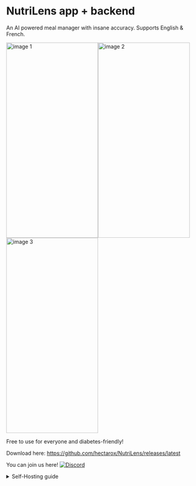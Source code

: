 # NutriLens app + backend
An AI powered meal manager with insane accuracy. Supports English & French.
    
<img width="244" height="520" alt="image 1" src="https://github.com/user-attachments/assets/eeab6532-414d-4e97-be79-911abc05bb3a" /><img width="244" height="520" alt="image 2" src="https://github.com/user-attachments/assets/3474fabb-6964-4649-8f25-84b966dfcc7d" /><img width="244" height="520" alt="image 3" src="https://github.com/user-attachments/assets/d9456c38-0a1e-4f24-81ad-96f950a0f352" />


  
Free to use for everyone and diabetes-friendly! 

Download here: https://github.com/hectarox/NutriLens/releases/latest

You can join us here! [![Discord](https://img.shields.io/discord/1409336674370195538?logo=discord&label=NutriLens)](https://discord.gg/kpeGuSax9G)

<details>
<summary>Self-Hosting guide</summary>

## Backend setup

1) Configure environment in `.env` (create it if missing):

```
# Server
PORT=3000
APP_TOKEN=<choose-a-strong-shared-secret> # Can be anything, think of it as a password, save it for later
JWT_SECRET=<choose-a-strong-jwt-secret> # Can be anything, think of it as a password
APP_BASE_URL=http://<external_ip>
APP_PORT=3000 #same as server port
GEMINI_API_KEYS=<key1,key2,...> #get them at https://aistudio.google.com

# Auth setup (for inviting users)
ADMIN_USER=<Username>
ADMIN_PASSWORD=<Password>

# Database setup
DB_HOST=<mysql-host>
DB_PORT=3306
DB_USER=<mysql-user>
DB_PASSWORD=<mysql-password>
DB_NAME=<mysql-database>

PASSWORD_AUTH=true # Set to false if you want your app to be public



```

2) Install and run

```
npm install
npm start
```

3) Open the admin panel at http://<server-ip>:3000/
- You’ll be prompted for HTTP Basic Auth (set ADMIN_USER / ADMIN_PASSWORD in .env).
- Use the Invite form; it returns a temporary password for the new user.

If MySQL is remote, ensure port 3306 is open and login is permitted from the backend machine. The backend will create the database and tables on first run.

### Environment variables

- PORT: HTTP port for backend
- APP_TOKEN: Shared secret; the app must send this as x-app-token on /data
- JWT_SECRET: Secret to sign JWTs (set a strong value in production)
- DB_HOST/DB_PORT/DB_USER/DB_PASSWORD/DB_NAME: MySQL connection
- GEMINI_API_KEYS: Comma-separated Google Gemini API keys. Create keys at https://aistudio.google.com.
- ADMIN_USER / ADMIN_PASSWORD: HTTP Basic Auth credentials to access the admin panel.
- APP_BASE_URL/APP_PORT: For documentation; the Flutter app uses .env.client

## API summary

- POST /auth/login { username, password } -> { ok, token, forcePasswordReset }
- POST /auth/set-password (Bearer token) { newPassword } -> { ok }
- GET/POST /ping (Bearer token) -> { ok, pong:true }
- POST /data (Bearer token + x-app-token) multipart fields: message, image -> { ok, data }

Note: /data requires the shared secret header: `x-app-token: change_me`.

## App setup (Flutter)

1) Configure `.env.client` (create it if missing):

```
APP_BASE_URL=http://<server-host>:<port> #as in the other .env
APP_TOKEN=<same-as-backend-APP_TOKEN> #same as the other .env
PASSWORD_AUTH=true # Same as the other .env
```

2) Install dependencies and run

```
flutter pub get
flutter run
```

3) Build a release APK

```
flutter build apk --release
```

4) Login flow

- Use the admin panel to invite a username; note the temporary password.
- In the app, login with these credentials.
- If prompted to set a new password, complete that step; the app will route to the main screen afterward.
</details>

